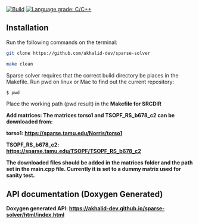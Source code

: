 [![Build](https://img.shields.io/badge/build-passing-green)](https://github.com/akhalid-dev/sparse-solver)
[![Language grade: C/C++](https://img.shields.io/lgtm/grade/cpp/g/nlohmann/json.svg?logo=lgtm&logoWidth=18)](https://github.com/akhalid-dev/sparse-solver)

## Installation
Run the following commands on the terminal:
```bash
git clone https://github.com/akhalid-dev/sparse-solver
```
```bash
make clean
```

Sparse solver requires that the correct build directory be places in the Makefile.
Run pwd on linux or Mac to find out the current repository:
```bash
$ pwd
```
Place the working path (pwd result) in the <strong>Makefile<strong> for <strong>SRCDIR</strong>

<strong>Add matrices:</strong>
The matrices torso1 and TSOPF_RS_b678_c2 can be downloaded from:

torso1: https://sparse.tamu.edu/Norris/torso1

TSOPF_RS_b678_c2: https://sparse.tamu.edu/TSOPF/TSOPF_RS_b678_c2

The downloaded files should be added in the matrices folder and the path set in the main.cpp file. Currently it is set to a dummy matrix used for sanity test.

## API documentation (Doxygen Generated)
Doxygen generated API: https://akhalid-dev.github.io/sparse-solver/html/index.html




